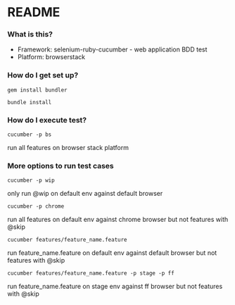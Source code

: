 # README #

### What is this? ###

* Framework: selenium-ruby-cucumber - web application BDD test
* Platform: browserstack

### How do I get set up? ###

`gem install bundler`

`bundle install`

### How do I execute test? ###

`cucumber -p bs`

run all features on browser stack platform

### More options to run test cases ###

`cucumber -p wip`

only run @wip on default env against default browser

`cucumber -p chrome`

run all features on default env against chrome browser but not features with @skip

`cucumber features/feature_name.feature`

run feature_name.feature on default env against default browser but not features with @skip

`cucumber features/feature_name.feature -p stage -p ff`

run feature_name.feature on stage env against ff browser but not features with @skip
